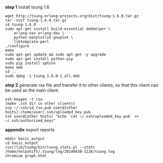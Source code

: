**step 1** install tsung 1.6

    wget http://tsung.erlang-projects.org/dist/tsung-1.6.0.tar.gz
    tar -xvzf tsung-1.6.0.tar.gz
    cd tsung-1.6.0
    sudo apt-get install build-essential debhelper \
        erlang-nox erlang-dev \
        python-matplotlib gnuplot \
        libtemplate-perl
    ./configure
    make
    sudo apt-get update && sudo apt-get -y upgrade
    sudo apt-get install python-pip
    sudo pip install sphinx
    make deb
    cd ..
    sudo dpkg -i tsung_1.6.0-1_all.deb


**step 2** generate rsa file and transfer it to other clients, so that this client can be used as the main client.

    ssh-keygen -t rsa
    [make .ssh dir in other clients]
    scp ~/.ssh/id_rsa.pub user@[other hosts]:/home/user/.ssh/uploaded_key.pub
    ssh user@[other hosts] "echo `cat ~/.ssh/uploaded_key.pub` >> ~/.ssh/authorized_keys"

**appendix** export reports

    mkdir basic_output
    cd basic_output
    /usr/lib/tsung/bin/tsung_stats.pl --stats /home/helpshift/.tsung/log/20140430-1126/tsung.log
    chromium graph.html